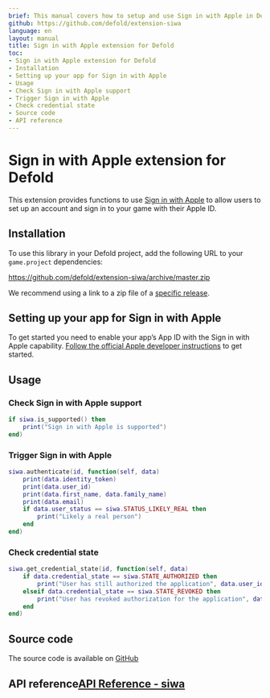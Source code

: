 ```yaml
---
brief: This manual covers how to setup and use Sign in with Apple in Defold.
github: https://github.com/defold/extension-siwa
language: en
layout: manual
title: Sign in with Apple extension for Defold
toc:
- Sign in with Apple extension for Defold
- Installation
- Setting up your app for Sign in with Apple
- Usage
- Check Sign in with Apple support
- Trigger Sign in with Apple
- Check credential state
- Source code
- API reference
---
```


# Sign in with Apple extension for Defold

This extension provides functions to use [Sign in with Apple](https://developer.apple.com/sign-in-with-apple/) to allow users to set up an account and sign in to your game with their Apple ID.

## Installation

To use this library in your Defold project, add the following URL to your `game.project` dependencies:

https://github.com/defold/extension-siwa/archive/master.zip

We recommend using a link to a zip file of a [specific release](https://github.com/defold/extension-siwa/releases).


## Setting up your app for Sign in with Apple

To get started you need to enable your app’s App ID with the Sign in with Apple capability. [Follow the official Apple developer instructions](https://help.apple.com/developer-account/?lang=en#/devde676e696) to get started.


## Usage

### Check Sign in with Apple support

```Lua
if siwa.is_supported() then
	print("Sign in with Apple is supported")
end)
```

### Trigger Sign in with Apple

```Lua
siwa.authenticate(id, function(self, data)
	print(data.identity_token)
	print(data.user_id)
	print(data.first_name, data.family_name)
	print(data.email)
	if data.user_status == siwa.STATUS_LIKELY_REAL then
		print("Likely a real person")
	end
end)
```

### Check credential state

```Lua
siwa.get_credential_state(id, function(self, data)
	if data.credential_state == siwa.STATE_AUTHORIZED then
		print("User has still authorized the application", data.user_id)
	elseif data.credential_state == siwa.STATE_REVOKED then
		print("User has revoked authorization for the application", data.user_id)
	end
end)
```


## Source code

The source code is available on [GitHub](https://github.com/defold/extension-siwa)


## API reference[API Reference - siwa](/extension-siwa/siwa_api)
